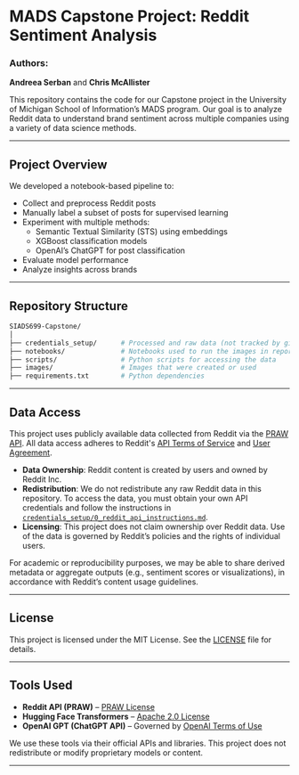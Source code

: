 # MADS Capstone Project: Reddit Sentiment Analysis

### Authors:
**Andreea Serban** and **Chris McAllister**

This repository contains the code for our Capstone project in the University of Michigan School of Information’s MADS program. Our goal is to analyze Reddit data to understand brand sentiment across multiple companies using a variety of data science methods.

---

## Project Overview

We developed a notebook-based pipeline to:

- Collect and preprocess Reddit posts
- Manually label a subset of posts for supervised learning
- Experiment with multiple methods:
  - Semantic Textual Similarity (STS) using embeddings
  - XGBoost classification models
  - OpenAI’s ChatGPT for post classification
- Evaluate model performance
- Analyze insights across brands

---

## Repository Structure

```bash
SIADS699-Capstone/
│
├── credentials_setup/      # Processed and raw data (not tracked by git)
├── notebooks/              # Notebooks used to run the images in report
├── scripts/                # Python scripts for accessing the data 
├── images/                 # Images that were created or used 
├── requirements.txt        # Python dependencies
```

---

##  Data Access

This project uses publicly available data collected from Reddit via the [PRAW API](https://praw.readthedocs.io/). All data access adheres to Reddit's [API Terms of Service](https://www.redditinc.com/policies/data-api-terms) and [User Agreement](https://www.redditinc.com/policies/user-agreement).

- **Data Ownership**: Reddit content is created by users and owned by Reddit Inc.
- **Redistribution**: We do not redistribute any raw Reddit data in this repository. To access the data, you must obtain your own API credentials and follow the instructions in [`credentials_setup/0_reddit_api_instructions.md`](credentials_setup/0_reddit_api_instructions.md).
- **Licensing**: This project does not claim ownership over Reddit data. Use of the data is governed by Reddit’s policies and the rights of individual users.

For academic or reproducibility purposes, we may be able to share derived metadata or aggregate outputs (e.g., sentiment scores or visualizations), in accordance with Reddit’s content usage guidelines.

---

## License

This project is licensed under the MIT License. See the [LICENSE](LICENSE) file for details.

---

## Tools Used

- **Reddit API (PRAW)** – [PRAW License](https://github.com/praw-dev/praw/blob/main/LICENSE.txt)
- **Hugging Face Transformers** – [Apache 2.0 License](https://github.com/huggingface/transformers/blob/main/LICENSE)
- **OpenAI GPT (ChatGPT API)** – Governed by [OpenAI Terms of Use](https://openai.com/policies/terms-of-use)

We use these tools via their official APIs and libraries. This project does not redistribute or modify proprietary models or content.

---
